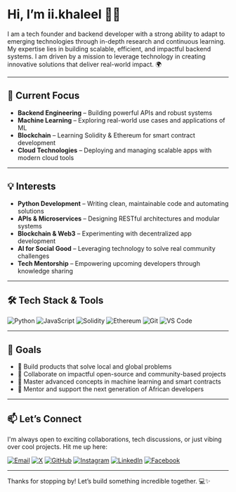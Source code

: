 # Hi, I’m ii.khaleel 👋🏾
I am a tech founder and backend developer with a strong ability to adapt to emerging technologies through in-depth research and continuous learning. My expertise lies in building scalable, efficient, and impactful backend systems. I am driven by a mission to leverage technology in creating innovative solutions that deliver real-world impact. 🌍

---

## 🔧 Current Focus
- **Backend Engineering** – Building powerful APIs and robust systems 
- **Machine Learning** – Exploring real-world use cases and applications of ML  
- **Blockchain** – Learning Solidity & Ethereum for smart contract development  
- **Cloud Technologies** – Deploying and managing scalable apps with modern cloud tools  

---

## 💡 Interests
- **Python Development** – Writing clean, maintainable code and automating solutions  
- **APIs & Microservices** – Designing RESTful architectures and modular systems  
- **Blockchain & Web3** – Experimenting with decentralized app development  
- **AI for Social Good** – Leveraging technology to solve real community challenges  
- **Tech Mentorship** – Empowering upcoming developers through knowledge sharing  

---

## 🛠️ Tech Stack & Tools

![Python](https://img.shields.io/badge/-Python-3776AB?style=for-the-badge&logo=python&logoColor=white)  ![JavaScript](https://img.shields.io/badge/-JavaScript-F7DF1E?style=for-the-badge&logo=javascript&logoColor=black)  ![Solidity](https://img.shields.io/badge/-Solidity-3C3C3D?style=for-the-badge&logo=solidity&logoColor=white)  ![Ethereum](https://img.shields.io/badge/-Ethereum-3C3C3D?style=for-the-badge&logo=ethereum&logoColor=white)  ![Git](https://img.shields.io/badge/-Git-F05032?style=for-the-badge&logo=git&logoColor=white)  ![VS Code](https://img.shields.io/badge/-VSCode-007ACC?style=for-the-badge&logo=visual-studio-code&logoColor=white)

---

## 🎯 Goals
- 🚀 Build products that solve local and global problems  
- 🤝 Collaborate on impactful open-source and community-based projects  
- 🧠 Master advanced concepts in machine learning and smart contracts  
- 🌱 Mentor and support the next generation of African developers

---

## 📫 Let’s Connect

I'm always open to exciting collaborations, tech discussions, or just vibing over cool projects. Hit me up here:

[![Email](https://img.shields.io/badge/-Email-D14836?style=flat&logo=gmail&logoColor=white)](mailto:ibrahimbrims@gmail.com)  [![X](https://img.shields.io/badge/-X-000000?style=flat&logo=x&logoColor=white)](https://x.com/ii_khaleel)  [![GitHub](https://img.shields.io/badge/-GitHub-181717?style=flat&logo=github&logoColor=white)](https://github.com/ii-khaleel)  [![Instagram](https://img.shields.io/badge/-Instagram-E4405F?style=flat&logo=instagram&logoColor=white)](https://www.instagram.com/ii.khaleel/)  [![LinkedIn](https://img.shields.io/badge/-LinkedIn-0077B5?style=flat&logo=linkedin&logoColor=white)](https://www.linkedin.com/in/iikhaleel/)  [![Facebook](https://img.shields.io/badge/-Facebook-1877F2?style=flat&logo=facebook&logoColor=white)](https://facebook.com/ibrahim.isah.khaleel)

---

Thanks for stopping by! Let’s build something incredible together. 💻✨
